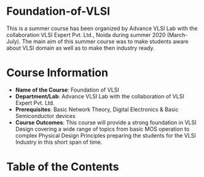 # Foundation-of-VLSI
This is a summer course has been organized by Advance VLSI Lab with the collaboration VLSI Expert Pvt. Ltd., Noida during summer 2020 (March-July). The main aim of this summer course was to make students aware about VLSI domain as well as to make then industry ready.

# Course Information
- **Name of the Course**: Foundation of VLSI
- **Department/Lab**: Advance VLSI Lab with the collaboration of VLSI Expert Pvt. Ltd.
- **Prerequisites**: Basic Network Theory, Digital Electronics & Basic Semiconductor devices
- **Course Outcomes**: This course will provide a strong foundation in VLSI Design covering a wide range of topics from basic MOS operation to complex Physical
Design Principles preparing the students for the VLSI Industry in this short span of time.

# Table of the Contents
